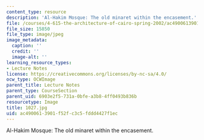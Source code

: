 ```yaml
---
content_type: resource
description: 'Al-Hakim Mosque: The old minaret within the encasement.'
file: /courses/4-615-the-architecture-of-cairo-spring-2002/ac4900613901f52fc3c5fddd4427f1ec_1027.jpg
file_size: 15850
file_type: image/jpeg
image_metadata:
  caption: ''
  credit: ''
  image-alt: ''
learning_resource_types:
- Lecture Notes
license: https://creativecommons.org/licenses/by-nc-sa/4.0/
ocw_type: OCWImage
parent_title: Lecture Notes
parent_type: CourseSection
parent_uid: 6903e2f5-731a-0bfe-a3b8-4ff0493b836b
resourcetype: Image
title: 1027.jpg
uid: ac490061-3901-f52f-c3c5-fddd4427f1ec
---
```

Al-Hakim Mosque: The old minaret within the encasement.